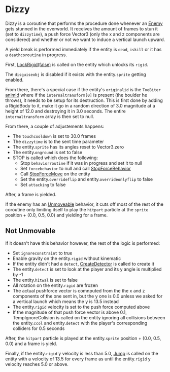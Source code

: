 # Dizzy
Dizzy is a coroutine that performs the procedure done whenever an [Enemy](../Enemy.md) gets stunned in the overworld. It receives the amount of frames to stun it (set to `dizzytime`), a push force Vector3 (only the x and z components are considered) and whether or not we want to induce a vertical launch upward.

A yield break is performed immediately if the entity is `dead`, `iskill` or it has a `deathcoroutine` in progress.

First, [LockRigid(false)](../EntityControl/EntityControl%20Methods.md#lockrigid) is called on the entity which unlocks its `rigid`. 

The `disguiseobj` is disabled if it exists with the entity.`sprite` getting enabled.

From there, there's a special case if the entity's `originalid` is the `ToeBiter` [animid](../../Enums%20and%20IDs/AnimIDs.md) where if the `internaltransform[0]` is present (the boulder he throws), it needs to be setup for its destruction. This is first done by adding a RigidBody to it, make it go in a random direction of 3.0 magnitude at a height of 12.0 and destroying it in 3.0 seconds. The entire `internaltransform` array is then set to null.

From there, a couple of adjustements happens:
- The `touchcooldown` is set to 30.0 frames
- The `dizzytime` is to the sent time parameter
- The entity.`sprite` has its angles reset to Vector3.zero
- The entity.`onground` is set to false
- STOP is called which does the following:
  - Stop `behaviorroutine` if it was in progress and set it to null
  - Set `forcebehavior` to null and call [StopForceBehavior](StopForceBehavior.md)
  - Call [StopForceMove](../EntityControl/EntityControl%20Methods.md#StopForceMove) on the entity
  - Set the entity.`overrideflip` and entity.`overrideonlyflip` to false
  - Set `attacking` to false

After, a frame is yielded.

If the enemy has an [Unmoveable](../ActionBehaviors/Unmoveable.md) behavior, it cuts off most of the rest of the coroutine only limiting itself to play the `hitpart` particle at the `sprite` position + (0.0, 0.5, 0.0) and yielding for a frame.

## Not Unmovable
If it doesn't have this behavior however, the rest of the logic is performed:
- Set `ignoreconstraint` to true
- Enable gravity on the entity.`rigid` without kinematic
- If the entity didn't had a `detect`, [CreateDetector](../EntityControl/EntityControl%20Methods.md#CreateDetector) is called to create it
- The entity.`detect` is set to look at the player and its y angle is multiplied by -1
- The entity.`hitwal` is set to false
- All rotation on the entity.`rigid` are frozen
- The actual pushforce vector is comnputed from the the x and z components of the one sent in, but the y one is 0.0 unless we asked for a vertical launch which means the y is 13.5 instead
- The entity.`rigid` velocity is set to the push force computed above
- If the magnitude of that push force vector is above 0.1, TempIgnoreColision is called on the entity ignoring all collisions between the entity.`ccol` and entity.`detect` with the player's corresponding colliders for 0.5 seconds

After, the `hitpart` particle is played at the entity.`sprite` position + (0.0, 0.5, 0.0) and a frame is yield.

Finally, if the entity.`rigid` y velocity is less than 5.0, [Jump](../EntityControl/EntityControl%20Methods.md#jump) is called on the entity with a velocity of 13.5 for every frame as until the entity.`rigid` y velocity reaches 5.0 or above.